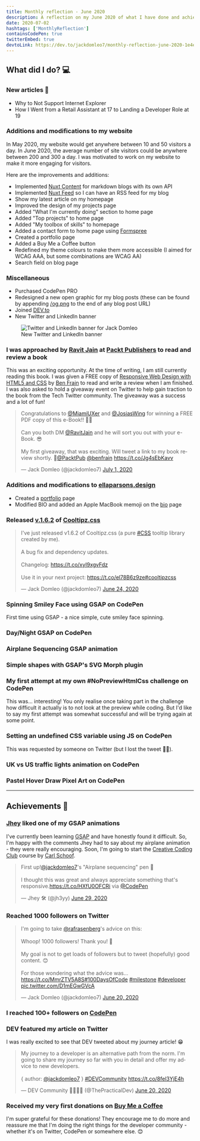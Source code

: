 ```yaml
---
title: Monthly reflection - June 2020
description: A reflection on my June 2020 of what I have done and achieved. Made a lot of change and additions to my website and was able to write some articles...
date: 2020-07-02
hashtags: ['MonthlyReflection']
containsCodePen: true
twitterEmbed: true
devtoLink: https://dev.to/jackdomleo7/monthly-reflection-june-2020-1e4e
---
```


## What did I do? 💻

### New articles 📰

- <nuxt-link to="/blog/why-to-not-support-internet-explorer">Why to Not Support Internet Explorer</nuxt-link>
- <nuxt-link to="/blog/how-i-went-from-a-retail-assistant-at-17-to-landing-a-developer-role-at-19">How I Went from a Retail Assistant at 17 to Landing a Developer Role at 19</nuxt-link>

### Additions and modifications to <nuxt-link to="/">my website</nuxt-link>

In <time datetime="2020-05">May 2020</time>, my website would get anywhere between 10 and 50 visitors a day. In <time datetime="2020-06">June 2020</time>, the average number of site visitors could be anywhere between 200 and 300 a day. I was motivated to work on my website to make it more engaging for visitors.

Here are the improvements and additions:

- Implemented [Nuxt Content](https://github.com/nuxt/content) for markdown blogs with its own API
- Implemented [Nuxt Feed](https://github.com/nuxt-community/feed-module) so I can have an RSS feed for my blog
- Show my latest article on my homepage
- Improved the design of my <nuxt-link to="/projects">projects</nuxt-link> page
- Added "What I'm currently doing" section to home page
- Added "Top projects" to home page
- Added "My toolbox of skills" to homepage
- Added a contact form to home page using [Formspree](https://formspree.io)
- Created a <nuxt-link to="/portfolio">portfolio</nuxt-link> page
- Added a Buy Me a Coffee button
- Redefined my theme colours to make them more accessible (I aimed for WCAG AAA, but some combinations are WCAG AA)
- Search field on blog page

### Miscellaneous

- Purchased CodePen PRO
- Redesigned a new open graphic for my blog posts (these can be found by appending <a href="og.png">/og.png</a> to the end of any blog post URL)
- Joined [DEV.to](https://dev.to/jackdomleo7)
- New Twitter and LinkedIn banner

<figure>
  <img src="/blog/monthly-reflection-june-2020/banner.png" alt="Twitter and LinkedIn banner for Jack Domleo" />
  <figcaption>New Twitter and LinkedIn banner</figcaption>
</figure>

### I was approached by [Ravit Jain](https://twitter.com/RavitJain) at [Packt Publishers](https://www.packtpub.com) to read and review a book

This was an exciting opportunity. At the time of writing, I am still currently reading this book.
I was given a FREE copy of [Responsive Web Design with HTML5 and CSS](https://www.packtpub.com/web-development/responsive-web-design-with-html5-and-css-third-edition) by [Ben Frain](https://benfrain.com) to read and write a review when I am finished. I was also asked to hold a giveaway event on Twitter to help gain traction to the book from the Tech Twitter community. The giveaway was a success and a lot of fun!

<blockquote class="twitter-tweet"><p lang="en" dir="ltr">Congratulations to <a href="https://twitter.com/MiamiUXer?ref_src=twsrc%5Etfw">@MiamiUXer</a> and <a href="https://twitter.com/JosiasWing?ref_src=twsrc%5Etfw">@JosiasWing</a> for winning a FREE PDF copy of this e-Book!! 🥳🎉<br><br>Can you both DM <a href="https://twitter.com/RavitJain?ref_src=twsrc%5Etfw">@RavitJain</a> and he will sort you out with your e-Book. 😎<br><br>My first giveaway, that was exciting. Will tweet a link to my book review shortly. 🙂<a href="https://twitter.com/PacktPub?ref_src=twsrc%5Etfw">@PacktPub</a> <a href="https://twitter.com/benfrain?ref_src=twsrc%5Etfw">@benfrain</a> <a href="https://t.co/Jg4sEbKavv">https://t.co/Jg4sEbKavv</a></p>&mdash; Jack Domleo (@jackdomleo7) <a href="https://twitter.com/jackdomleo7/status/1278422168116891649?ref_src=twsrc%5Etfw">July 1, 2020</a></blockquote>

### Additions and modifications to [ellaparsons.design](https://ellaparsons.design)

- Created a [portfolio](https://ellaparsons.design/portfolio) page
- Modified BIO and added an Apple MacBook memoji on the [bio](https://ellaparsons.design/bio) page

### Released [v.1.6.2](https://github.com/jackdomleo7/Cooltipz.css/releases/tag/v1.6.2) of [Cooltipz.css](https://cooltipz.jackdomleo.dev)

<blockquote class="twitter-tweet"><p lang="en" dir="ltr">I&#39;ve just released v1.6.2 of Cooltipz.css (a pure <a href="https://twitter.com/hashtag/CSS?src=hash&amp;ref_src=twsrc%5Etfw">#CSS</a> tooltip library created by me).<br><br>A bug fix and dependency updates.<br><br>Changelog: <a href="https://t.co/xyI9xgvFdz">https://t.co/xyI9xgvFdz</a><br><br>Use it in your next project: <a href="https://t.co/el78B6z9ze">https://t.co/el78B6z9ze</a><a href="https://twitter.com/hashtag/cooltipzcss?src=hash&amp;ref_src=twsrc%5Etfw">#cooltipzcss</a></p>&mdash; Jack Domleo (@jackdomleo7) <a href="https://twitter.com/jackdomleo7/status/1275912967830351873?ref_src=twsrc%5Etfw">June 24, 2020</a></blockquote>

### Spinning Smiley Face using GSAP on CodePen

First time using GSAP - a nice simple, cute smiley face spinning.

<codepen slug-hash="wvKLjVb" pen-title="Spinning Smiley Face - GSAP" click-to-load></codepen>

### Day/Night GSAP on CodePen

<codepen slug-hash="NWGQjvW" pen-title="Day/Night - GSAP" click-to-load></codepen>

### Airplane Sequencing GSAP animation

<codepen slug-hash="ZEQzgLm" pen-title="Airplane sequencing GSAP animation" click-to-load></codepen>

### Simple shapes with GSAP's SVG Morph plugin

<codepen slug-hash="abdbMwE" pen-title="Simple shapes morph SVG GSAP" click-to-load></codepen>

### My first attempt at my own #NoPreviewHtmlCss challenge on CodePen

This was... interesting! You only realise once taking part in the challenge how difficult it actually is to not look at the preview while coding. But I'd like to say my first attempt was somewhat successful and will be trying again at some point.

<codepen slug-hash="yLeeJNZ" pen-title="Neutral Emoji: #NoPreviewHtmlCss Challenge" click-to-load></codepen>

### Setting an undefined CSS variable using JS on CodePen

This was requested by someone on Twitter (but I lost the tweet 🤦‍♂️).

<codepen slug-hash="xxZdajQ" pen-title="Setting an undefined CSS Variable using JS" click-to-load></codepen>

### UK vs US traffic lights animation on CodePen

<codepen slug-hash="dyYxXMB" pen-title="UK vs US Traffic Light Sequences - pure CSS" click-to-load></codepen>

### Pastel Hover Draw Pixel Art on CodePen

<codepen slug-hash="zYvgrzG" pen-title="Quick Draw! - Hover Pastel Pixel Art" click-to-load></codepen>

---

## Achievements 🎉

### [Jhey](https://twitter.com/jh3yy) liked one of my GSAP animations

I've currently been learning [GSAP](https://greensock.com/gsap) and have honestly found it difficult. So, I'm happy with the comments Jhey had to say about my airplane animation - they were really encouraging. Soon, I'm going to start the [Creative Coding Club](https://www.creativecodingclub.com/bundles/creative-coding-club) course by [Carl Schoof](https://twitter.com/snorklTV).

<blockquote class="twitter-tweet"><p lang="en" dir="ltr">First up!<a href="https://twitter.com/jackdomleo7?ref_src=twsrc%5Etfw">@jackdomleo7</a>&#39;s &quot;Airplane sequencing&quot; pen 👏<br><br>I thought this was great and always appreciate something that&#39;s responsive.<a href="https://t.co/HXfU0OFCRi">https://t.co/HXfU0OFCRi</a> via <a href="https://twitter.com/CodePen?ref_src=twsrc%5Etfw">@CodePen</a></p>&mdash; Jhey 🛠 (@jh3yy) <a href="https://twitter.com/jh3yy/status/1277592408386080775?ref_src=twsrc%5Etfw">June 29, 2020</a></blockquote>

### Reached 1000 followers on Twitter

<blockquote class="twitter-tweet"><p lang="en" dir="ltr">I&#39;m going to take <a href="https://twitter.com/rafrasenberg?ref_src=twsrc%5Etfw">@rafrasenberg</a>&#39;s advice on this:<br><br>Whoop! 1000 followers! Thank you! 🙏<br><br>My goal is not to get loads of followers but to tweet (hopefully) good content. 😊<br><br>For those wondering what the advice was... <a href="https://t.co/MmrZTV5A8S">https://t.co/MmrZTV5A8S</a><a href="https://twitter.com/hashtag/100DaysOfCode?src=hash&amp;ref_src=twsrc%5Etfw">#100DaysOfCode</a> <a href="https://twitter.com/hashtag/milestone?src=hash&amp;ref_src=twsrc%5Etfw">#milestone</a> <a href="https://twitter.com/hashtag/developer?src=hash&amp;ref_src=twsrc%5Etfw">#developer</a> <a href="https://t.co/D1mEGwGVcA">pic.twitter.com/D1mEGwGVcA</a></p>&mdash; Jack Domleo (@jackdomleo7) <a href="https://twitter.com/jackdomleo7/status/1274370318652620800?ref_src=twsrc%5Etfw">June 20, 2020</a></blockquote>

### I reached 100+ followers on [CodePen](https://codepen.io/JackDomleo)

<codepen slug-hash="bGEWPLy" pen-title="100 followers - Thank you 🎉" click-to-load></codepen>

### DEV featured my article on Twitter

I was really excited to see that DEV tweeted about my journey article! 😁

<blockquote class="twitter-tweet"><p lang="en" dir="ltr">My journey to a developer is an alternative path from the norm. I&#39;m going to share my journey so far with you in detail and offer my advice to new developers.<br><br>{ author: <a href="https://twitter.com/jackdomleo7?ref_src=twsrc%5Etfw">@jackdomleo7</a> } <a href="https://twitter.com/hashtag/DEVCommunity?src=hash&amp;ref_src=twsrc%5Etfw">#DEVCommunity</a> <a href="https://t.co/8fel3YjE4h">https://t.co/8fel3YjE4h</a></p>&mdash; DEV Community 👩‍💻👨‍💻 (@ThePracticalDev) <a href="https://twitter.com/ThePracticalDev/status/1274455989132066816?ref_src=twsrc%5Etfw">June 20, 2020</a></blockquote>

### Received my very first donations on [Buy Me a Coffee](https://www.buymeacoffee.com/jackdomleo)

I'm super grateful for these donations! They encourage me to do more and reassure me that I'm doing the right things for the developer community - whether it's on Twitter, CodePen or somewhere else. 😊
